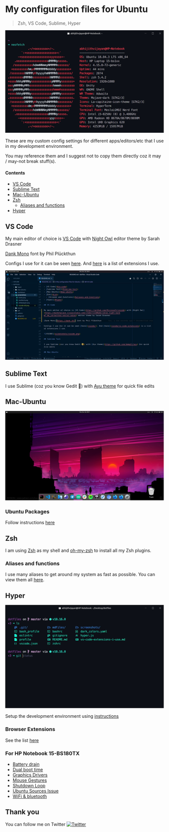# My configuration files for Ubuntu

> Zsh, VS Code, Sublime, Hyper

![system-info](screenshots/neofetch-image.png)

These are my custom config settings for different apps/editors/etc that I use in my development environment.

You may reference them and I suggest not to copy them directly coz it may / may-not break stuff(s).

#### Contents

- [VS Code](#vs-code)
- [Sublime Text](#sublime-text)
- [Mac-Ubuntu](#mac-ubuntu)
- [Zsh](#zsh)
  - [Aliases and functions](#aliases-and-functions)
- [Hyper](#hyper)

## VS Code

My main editor of choice is [VS Code](https://github.com/Microsoft/vscode) with [Night Owl](https://marketplace.visualstudio.com/items?itemName=sdras.night-owl&WT.mc_id=twitter-social-sdras) editor theme by Sarah Drasner

[Dank Mono](https://dank.sh/) font by Phil Plückthun

Configs I use for it can be seen [here](vscode/). And [here](vscode/vs-code-extensions) is a list of extensions I use.

![VSCODE](screenshots/vscode.png)

## Sublime Text

I use Sublime (coz you know Gedit 🤣) with [Ayu theme](https://github.com/dempfi/ayu) for quick file edits

## Mac-Ubuntu

<img src="screenshots/desktop.png" />

### Ubuntu Packages

Follow instructions [here](markdown/installUbuntuPackages.md)

## Zsh

I am using [Zsh](http://www.zsh.org) as my shell and [oh-my-zsh](https://github.com/robbyrussell/oh-my-zsh) to install all my Zsh plugins.

### Aliases and functions

I use many aliases to get around my system as fast as possible. You can view them all [here](https://github.com/abhijithvijayan/dotfiles/blob/master/zsh/alias.zsh).

## Hyper

![Hyper](screenshots/ohMyHyper.png)

Setup the development environment using [instructions](markdown/customizeDevEnv.md)

### Browser Extensions

See the list [here](markdown/browser-extensions-i-use.md)

### For HP Notebook 15-BS180TX

- [Battery drain](markdown/fixBatteryDrain.md)
- [Dual boot time](markdown/fixDualBootTime.md)
- [Graphics Drivers](markdown/fixGraphicsDrivers.md)
- [Mouse Gestures](markdown/fixMouseGestures.md)
- [Shutdown Loop](markdown/fixShutdownLoop.md)
- [Ubuntu Sources Issue](markdown/fixUbuntuSources.md)
- [WiFi & bluetooth](markdown/fixWifiAndBluetooth.md)

## Thank you

You can follow me on Twitter [![Twitter](http://bit.ly/2OYInBC)](https://twitter.com/_abhijithv)
